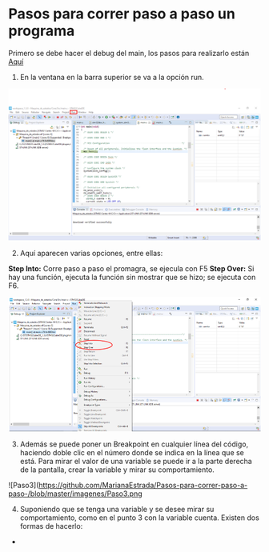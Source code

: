 # Pasos para correr paso a paso un programa 

Primero se debe hacer el debug del main, los pasos para realizarlo están [Aquí](https://github.com/MarianaEstrada/Pasos-para-correr-un-proyecto "Pasos para correr el programa")

1. En la ventana en la barra superior se va a la opción run.

![Paso1](https://github.com/MarianaEstrada/Pasos-para-correr-paso-a-paso-/blob/master/imagenes/Paso1.png)

2. Aquí aparecen varias opciones, entre ellas:

**Step Into:** Corre paso a paso el promagra, se ejecula con F5
**Step Over:** Si hay una función, ejecuta la función sin mostrar que se hizo; se ejecuta con F6.

![Paso2](https://github.com/MarianaEstrada/Pasos-para-correr-paso-a-paso-/blob/master/imagenes/Paso2.png)

3. Además se puede poner un Breakpoint en cualquier línea del código, haciendo doble clic en el número donde se indica en la línea que se está. Para mirar el valor de una variable se puede ir a la parte derecha de la pantalla, crear la variable y mirar su comportamiento.

![Paso3](https://github.com/MarianaEstrada/Pasos-para-correr-paso-a-paso-/blob/master/imagenes/Paso3.png

4. Suponiendo que se tenga una variable y se desee mirar su comportamiento, como en el punto 3 con la variable cuenta. Existen dos formas de hacerlo: 
* 
